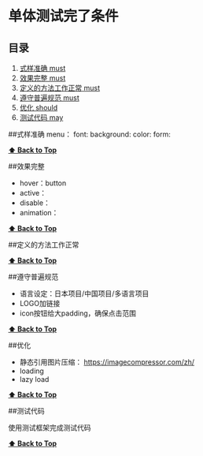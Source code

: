 # 单体测试完了条件
<a name="table-of-contents"></a>
## 目录

  1. [式样准确 must](#style)
  1. [效果完整 must](#effect)
  1. [定义的方法工作正常 must](#function)
  1. [遵守普遍规范 must](#function)
  1. [优化 should](#destructuring)
  1. [测试代码 may](#autoTest)

<a name="style"></a>
##式样准确
menu：
font:
background:
color:
form:

**[⬆ Back to Top](#table-of-contents)**

<a name="effect"></a>
##效果完整
+ hover：button 
+ active：
+ disable：
+ animation：

**[⬆ Back to Top](#table-of-contents)**

<a name="function"></a>
##定义的方法工作正常

**[⬆ Back to Top](#table-of-contents)**

<a name="types"></a>
##遵守普遍规范

+ 语言设定：日本项目/中国项目/多语言项目
+ LOGO加链接
+ icon按钮给大padding，确保点击范围

**[⬆ Back to Top](#table-of-contents)**

<a name="types"></a>
##优化

+ 静态引用图片压缩：
  https://imagecompressor.com/zh/
+ loading
+ lazy load

**[⬆ Back to Top](#table-of-contents)**

<a name="types"></a>
##测试代码

使用测试框架完成测试代码

**[⬆ Back to Top](#table-of-contents)**
